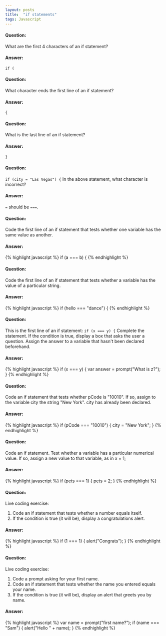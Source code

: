 ```yaml
---
layout: posts
title:  "if statements"
tags: Javascript
---
```


#### Question:
What are the first 4 characters of an if statement?

#### Answer:
`if (`

#### Question:
What character ends the first line of an if statement?

#### Answer:
`{`

#### Question:
What is the last line of an if statement?

#### Answer:
`}`

#### Question:
`if (city = "Las Vegas") {`
In the above statement, what character is incorrect?

#### Answer:
`=` should be `===`.

#### Question:
Code the first line of an if statement that tests whether one variable has the same value as another.

#### Answer:
{% highlight javascript %}
	if (a === b) {
{% endhighlight %}

#### Question:
Code the first line of an if statement that tests whether a variable has the value of a particular string.

#### Answer:
{% highlight javascript %}
	if (hello === "dance") {
{% endhighlight %}

#### Question:
This is the first line of an if statement:
`if (x === y) {`
Complete the statement. If the condition is true, display a box that asks the user a question. Assign the answer to a variable that hasn't been declared beforehand.

#### Answer:
{% highlight javascript %}
	if (x === y) {
	  var answer = prompt("What is z?");
	}
{% endhighlight %}

#### Question:
Code an if statement that tests whether pCode is "10010". If so, assign to the variable city the string "New York". city has already been declared.

#### Answer:
{% highlight javascript %}
	if (pCode === "10010") {
	  city = "New York";
	} 
{% endhighlight %}

#### Question:
Code an if statement. Test whether a variable has a particular numerical value. If so, assign a new value to that variable, as in x = 1;

#### Answer:
{% highlight javascript %}
	if (pets === 1) {
	  pets = 2;
	} 
{% endhighlight %}

#### Question:
Live coding exercise:
1) Code an if statement that tests whether a number equals itself.
2) If the condition is true (it will be), display a congratulations alert.

#### Answer:
{% highlight javascript %}
	if (1 === 1) {
	  alert("Congrats");
	}
{% endhighlight %}

#### Question:
Live coding exercise:
1) Code a prompt asking for your first name.
2) Code an if statement that tests whether the name you entered equals your name.
3) If the condition is true (it will be), display an alert that greets you by name.

#### Answer:
{% highlight javascript %}
	var name = prompt("first name?");
	if (name === "Sam") {
	  alert("Hello " + name);
	}
{% endhighlight %}